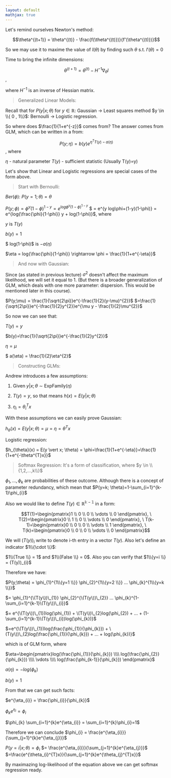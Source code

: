 ```yaml
---
layout: default
mathjax: true
---
```


Let's remind ourselves Newton's method:

$$\theta^{(t+1)} = \theta^{(t)} - \frac{f(\theta^{(t)})}{f'(\theta^{(t)})}$$

So we may use it to maxime the value of $l(\theta)$ by finding such $\theta$ s.t. $l'(\theta) = 0$

Time to bring the infinite dimensions:

$$\theta^{(t+1)} = \theta^{(t)} - H^{-1}\nabla_{\theta}l$$,

where $H^{-1}$ is an inverse of Hessian matrix.

>Generalized Linear Models:

Recall that for $P(y\vert x;\theta)$ for $y \in \mathbb{R}$: Gaussian -> Least squares method 
$y \in \\{ 0 , 1\\}$: Bernoulli -> Logistic regression.

So where does $\frac{1}{1+e^{-z}}$ comes from? The answer comes from GLM, which can be written in a from:

$$P(y;\eta) = b(y) e^{\eta^{T}T(y) - a(\eta)}$$, where

$\eta$ - natural parameter
$T(y)$ - sufficient statistic (Usually T(y)=y)

Let's show that Linear and Logistic regressions are special cases of the form above.

>Start with Bernoulli:

$Ber(\phi)$: $P(y=1; \theta) = \theta$

$P(y;\phi) = \phi^{y}(1-\phi)^{1-y} = e^{log\phi^{y}(1-\phi)^{1-y}}$
$ = e^{y log\phi+(1-y)(1-\phi)} = e^{log{\frac{\phi}{1-\phi}} y + log(1-\phi)}$, where

$y$ is $T(y)$

$b(y)=1$ 

$ log(1-\phi)$ is $-a(\eta)$

$\eta = log{\frac{\phi}{1-\phi}} \rightarrow \phi = \frac{1}{1+e^{-\eta}}$

>And now with Gaussian:

Since (as stated in previous lecture) $\sigma^{2}$ doesn't affect the maximum likelihood, we will set it equal to 1. (But there is a broader generalization of GLM, which deals with one more parameter: dispersion. This would be mentioned later in this course).

$P(y;\mu) = \frac{1}{\sqrt{2\pi}}e^{-\frac{1}{2}(y-\mu)^{2}}$ 
$=\frac{1}{\sqrt{2\pi}}e^{-\frac{1}{2}y^{2}}e^{\mu y - \frac{1}{2}\mu^{2}}$

So now we can see that:

$T(y) = y$

$b(y)=\frac{1}{\sqrt{2\pi}}e^{-\frac{1}{2}y^{2}}$ 

$\eta = \mu$

$ a(\eta) = \frac{1}{2}\eta^{2}$

>Constructing GLMs:

Andrew introduces a few assumptions:

1) Given $y \vert x; \theta$ $\sim$ ExpFamily($\eta$) 

2) $T(y) = y$, so that means $h(x)=E(y \vert x; \theta)$

3) $\eta_{i} = \theta_{i}^{T}x$

With these assumptions we can easily prove Gaussian:

$h_{\theta}(x) = E(y \vert x; \theta) = \mu=\eta=\theta^{T}x$

Logistic regression:

$h_{\theta}(x) = E(y \vert x; \theta) = \phi=\frac{1}{1+e^{-\eta}}=\frac{1}{1+e^{-\theta^{T}x}}$

>Softmax Regression:
It's a form of classification, where $y \in \\{1,2,...,k\\}$

$\phi_{1},...,\phi_{k}$ are probabilities of these outcome. Although there is a concept of parameter redundancy, which mean that $P(y=k; \theta)=1-\sum_{i=1}^{k-1}\phi_{i}$

Also we would like to define $T(y) \in \mathbb{R^{k-1}}$ in a form:

$$T(1)=\begin{pmatrix}1 \\ 0 \\ 0 \\ \vdots \\ 0 \end{pmatrix}, \ T(2)=\begin{pmatrix}0 \\ 1 \\ 0 \\ \vdots \\ 0 \end{pmatrix}, \ T(k-1)=\begin{pmatrix}0 \\ 0 \\ 0 \\ \vdots \\ 1 \end{pmatrix}, \ T(k)=\begin{pmatrix}0 \\ 0 \\ 0 \\ \vdots \\ 0 \end{pmatrix}$$


We will $(T(y))_{i}$ write to denote i-th entry in a vector $T(y)$. Also let's define an indicator $1\\{\cdot \\}$: 

$1\\{True \\} = 1$ and $1\\{False \\} = 0$. Also you can verify that $1\\{y=i \\} = (T(y))_{i}$ 

Therefore we have:

$P(y;\theta) = \phi_{1}^{1\\{y=1 \\}}  \phi_{2}^{1\\{y=2 \\}} ...  \phi_{k}^{1\\{y=k \\}}$

$= \phi_{1}^{\(T(y\))\_{1}} \phi_{2}^{\(T(y\))\_{2}} ...  \phi_{k}^{1-\sum_{i=1}^{k-1}\(T(y\))\_{i}}$

$= e^{\(T(y\))\_{1})log(\phi_{1}) + \(T(y\))\_{2}log(\phi_{2})  + ... + (1-\sum_{i=1}^{k-1}\(T(y\))\_{i})log(\phi_{k})}$

$=e^{\(T(y\))\_{1})log(\frac{\phi_{1}}{\phi_{k}}) + \(T(y\))\_{2}log(\frac{\phi_{1}}{\phi_{k}})  + ... + log(\phi_{k})}$

which is of GLM form, where

$\eta=\begin{pmatrix}log(\frac{\phi_{1}}{\phi_{k}}) \\\\ log(\frac{\phi_{2}}{\phi_{k}}) \\\\ \vdots \\\\ log(\frac{\phi_{k-1}}{\phi_{k}}) \end{pmatrix}$

$a(\eta) = -log(\phi_{k})$

$b(y) = 1$

From that we can get such facts:

$e^{\eta_{i}} = \frac{\phi_{i}}{\phi_{k}}$

$\phi_{k}e^{\eta_{i}} = \phi_{i}$

$\phi_{k} \sum_{i=1}^{k}e^{\eta_{i}} = \sum_{i=1}^{k}\phi_{i}=1$

Therefore we can conclude $\phi_{i} = \frac{e^{\eta_{i}}}{\sum_{j=1}^{k}e^{\eta_{j}}}$

$P(y = i \vert x; \theta) = \phi_{i}$ 
$= \frac{e^{\eta_{i}}}{\sum_{j=1}^{k}e^{\eta_{j}}}$
$=\frac{e^{\theta_{i}^{T}x}}{\sum_{j=1}^{k}e^{\theta_{j}^{T}x}}$

By maximazing log-likelihood of the equation above we can get softmax regression ready.







